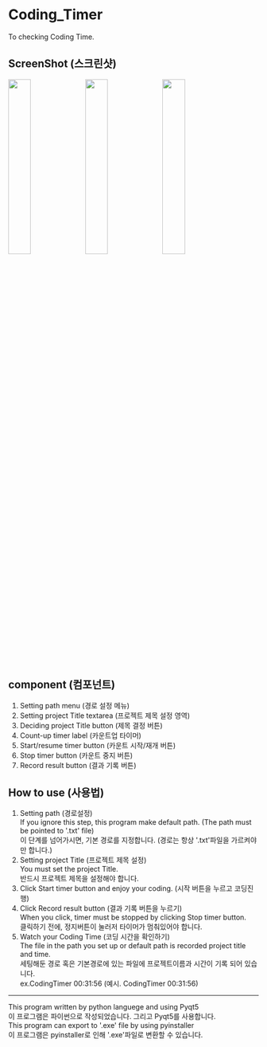 # Coding_Timer
To checking Coding Time.

## ScreenShot (스크린샷)
<div>
<img src="https://user-images.githubusercontent.com/74485195/103400752-a671a300-4b89-11eb-9657-1247b50de0e7.PNG" width="30%"></img>
<img src="https://user-images.githubusercontent.com/74485195/103400757-a8d3fd00-4b89-11eb-8627-bd552d6ce0ef.PNG" width="30%"></img>
<img src="https://user-images.githubusercontent.com/74485195/103400761-aa052a00-4b89-11eb-95ed-7e928e2e2f31.PNG" width="30%"></img>
</div>
  
## component (컴포넌트)
1. Setting path menu (경로 설정 메뉴)
2. Setting project Title textarea (프로젝트 제목 설정 영역)
3. Deciding project Title button (제목 결정 버튼)
4. Count-up timer label (카운트업 타이머)
5. Start/resume timer button (카운트 시작/재개 버튼)
6. Stop timer button (카운트 중지 버튼)
7. Record result button (결과 기록 버튼)
  
## How to use (사용법)
1. Setting path (경로설정)  
 If you ignore this step, this program make default path. (The path must be pointed to '.txt' file)  
 이 단계를 넘어가시면, 기본 경로를 지정합니다.  (경로는 항상 '.txt'파일을 가르켜야만 합니다.)
2. Setting project Title (프로젝트 제목 설정)  
 You must set the project Title.  
 반드시 프로젝트 제목을 설정해야 합니다.
3. Click Start timer button and enjoy your coding. (시작 버튼을 누르고 코딩진행)
4. Click Record result button (결과 기록 버튼을 누르기)  
 When you click, timer must be stopped by clicking Stop timer button.  
 클릭하기 전에, 정지버튼이 눌러저 타이머가 멈춰있어야 합니다.  
5. Watch your Coding Time (코딩 시간을 확인하기)  
 The file in the path you set up or default path is recorded project title and time.  
 세팅해둔 경로 혹은 기본경로에 있는 파일에 프로젝트이름과 시간이 기록 되어 있습니다.  
 ex.CodingTimer 00:31:56 (예시. CodingTimer 00:31:56)  
------------------------
This program written by python languege and using Pyqt5  
이 프로그램은 파이썬으로 작성되었습니다. 그리고 Pyqt5를 사용합니다.  
This program can export to '.exe' file by using pyinstaller  
이 프로그램은 pyinstaller로 인해 '.exe'파일로 변환할 수 있습니다.
